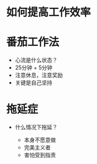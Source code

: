 # 如何提高工作效率

# 番茄工作法

- 心流是什么状态？
- 25分钟 + 5分钟
- 注意休息，注意奖励
- 关键是自己坚持



# 拖延症

- 什么情况下拖延？

  - 本身不愿意做
  - 完美主义者
  - 害怕受到指责
